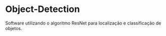 # Object-Detection
Software utilizando o algoritmo ResNet para localização e classificação de objetos.
